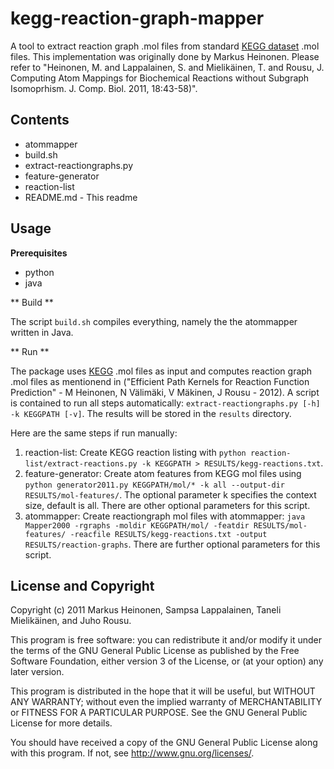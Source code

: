 kegg-reaction-graph-mapper
=========================

A tool to extract reaction graph .mol files from standard [KEGG dataset](http://www.genome.jp/kegg/) .mol files. This implementation was originally done by Markus Heinonen. Please refer to "Heinonen, M. and Lappalainen, S. and Mielikäinen, T. and Rousu, J. Computing Atom Mappings for Biochemical Reactions without Subgraph Isomoprhism. J. Comp. Biol. 2011, 18:43-58)".

Contents
--------

* atommapper
* build.sh
* extract-reactiongraphs.py
* feature-generator
* reaction-list
* README.md - This readme

Usage
-----

**Prerequisites**

* python
* java 

** Build ** 

The script `build.sh` compiles everything, namely the the atommapper written in Java.

** Run **

The package uses [KEGG](http://www.genome.jp/kegg/) .mol files as input and computes reaction graph .mol files as mentionend in ("Efficient Path Kernels for Reaction Function Prediction" - M Heinonen, N Välimäki, V Mäkinen, J Rousu - 2012). A script is contained to run all steps automatically: `extract-reactiongraphs.py [-h] -k KEGGPATH [-v]`. The results will be stored in the `results` directory. 

Here are the same steps if run manually:

1. reaction-list: Create KEGG reaction listing with `python reaction-list/extract-reactions.py -k KEGGPATH > RESULTS/kegg-reactions.txt`. 
2. feature-generator: Create atom features from KEGG mol files using `python generator2011.py KEGGPATH/mol/* -k all --output-dir RESULTS/mol-features/`. The optional parameter k specifies the context size, default is all. There are other optional parameters for this script.
3. atommapper: Create reactiongraph mol files with atommapper: `java Mapper2000 -rgraphs -moldir KEGGPATH/mol/ -featdir RESULTS/mol-features/ -reacfile RESULTS/kegg-reactions.txt -output RESULTS/reaction-graphs`. There are further optional parameters for this script.

License and Copyright
---------------------

Copyright (c) 2011 Markus Heinonen, Sampsa Lappalainen, Taneli Mielikäinen, and Juho Rousu.

This program is free software: you can redistribute it and/or modify it under the terms of the GNU General Public License as published by the Free Software Foundation, either version 3 of the License, or (at your option) any later version.

This program is distributed in the hope that it will be useful, but WITHOUT ANY WARRANTY; without even the implied warranty of MERCHANTABILITY or FITNESS FOR A PARTICULAR PURPOSE. See the GNU General Public License for more details.

You should have received a copy of the GNU General Public License along with this program.  If not, see <http://www.gnu.org/licenses/>.
